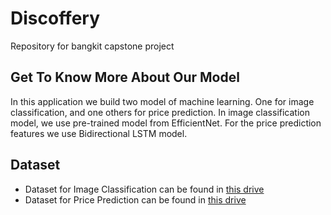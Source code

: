 # Discoffery
Repository for bangkit capstone project

## Get To Know More About Our Model
In this application we build two model of machine learning. One for image classification, and one others for price prediction. In image classification model, we use pre-trained model from EfficientNet. For the price prediction features we use Bidirectional LSTM model.

## Dataset
* Dataset for Image Classification can be found in [this drive](https://drive.google.com/drive/u/1/folders/1g94VBumJjMcmNvKAiGx5y7En8cPJiYup)
* Dataset for Price Prediction can be found in [this drive](https://drive.google.com/file/d/1MAZAavEMYcS7kb0aLHd7A9mpiq1kd8rw/view)
